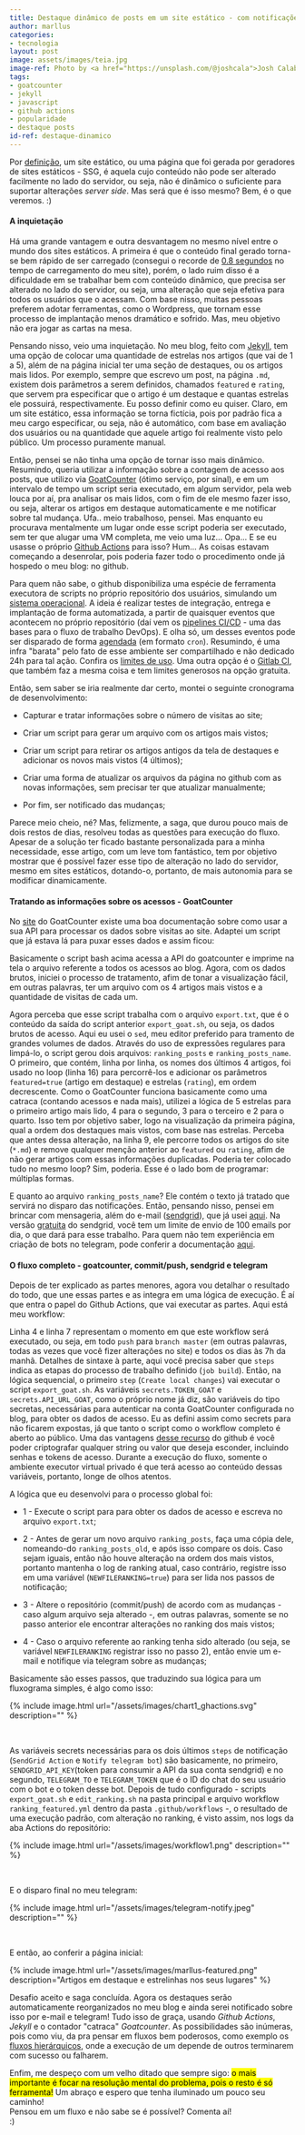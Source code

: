 ```yaml
---
title: Destaque dinâmico de posts em um site estático - com notificações por e-mail e telegram
author: marllus
categories:
- tecnologia
layout: post
image: assets/images/teia.jpg
image-ref: Photo by <a href="https://unsplash.com/@joshcala">Josh Calabrese</a>
tags:
- goatcounter
- jekyll
- javascript
- github actions
- popularidade
- destaque posts
id-ref: destaque-dinamico
---
```


Por [definição](https://en.wikipedia.org/wiki/Static_web_page), um site estático, ou uma página que foi gerada por geradores de sites estáticos - SSG, é aquela cujo conteúdo não pode ser alterado facilmente no lado do servidor, ou seja, não é dinâmico o suficiente para suportar alterações *server side*. Mas será que é isso mesmo? Bem, é o que veremos. :)

#### A inquietação

Há uma grande vantagem e outra desvantagem no mesmo nível entre o mundo dos sites estáticos. A primeira é que o conteúdo final gerado torna-se bem rápido de ser carregado (consegui o recorde de [0.8 segundos](https://www.webpagetest.org/result/210531_AiDcA2_db665fc676bb41970c884837e3492bd8/) no tempo de carregamento do meu site), porém, o lado ruim disso é a dificuldade em se trabalhar bem com conteúdo dinâmico, que precisa ser alterado no lado do servidor, ou seja, uma alteração que seja efetiva para todos os usuários que o acessam. Com base nisso, muitas pessoas preferem adotar ferramentas, como o Wordpress, que tornam esse processo de implantação menos dramático e sofrido. Mas, meu objetivo não era jogar as cartas na mesa.

Pensando nisso, veio uma inquietação. No meu blog, feito com [Jekyll](https://jekyllrb.com/), tem uma opção de colocar uma quantidade de estrelas nos artigos (que vai de 1 a 5), além de na página inicial ter uma seção de destaques, ou os artigos mais lidos. Por exemplo, sempre que escrevo um post, na página `.md`, existem dois parâmetros a serem definidos, chamados `featured` e `rating`, que servem pra especificar que o artigo é um destaque e quantas estrelas ele possuirá, respectivamente. Eu posso definir como eu quiser. Claro, em um site estático, essa informação se torna fictícia, pois por padrão fica a meu cargo  especificar, ou seja, não é automático, com base em avaliação dos usuários ou na quantidade que aquele artigo foi realmente visto pelo público. Um processo puramente manual.

Então, pensei se não tinha uma opção de tornar isso mais dinâmico. Resumindo, queria utilizar a informação sobre a contagem de acesso aos posts, que utilizo via [GoatCounter](https://www.goatcounter.com/) (ótimo serviço, por sinal), e em um intervalo de tempo um script seria executado, em algum servidor, pela web louca por aí, pra analisar os mais lidos, com o fim de ele mesmo fazer isso, ou seja, alterar os artigos em destaque automaticamente e me notificar sobre tal mudança. Ufa.. meio trabalhoso, pensei. Mas enquanto eu procurava mentalmente um lugar onde esse script poderia ser executado, sem ter que alugar uma VM completa, me veio uma luz... Opa... E se eu usasse o próprio [Github Actions](https://docs.github.com/pt/actions/learn-github-actions) para isso? Hum... As coisas estavam começando a desenrolar, pois poderia fazer todo o procedimento onde já hospedo o meu blog: no github. 

Para quem não sabe, o github disponibiliza uma espécie de ferramenta executora de scripts no próprio repositório dos usuários, simulando um [sistema operacional](https://github.com/actions/virtual-environments). A ideia é realizar testes de integração, entrega e implantação de forma automatizada, a partir de quaisquer eventos que acontecem no próprio repositório (daí vem os [pipelines CI/CD](https://www.redhat.com/pt-br/topics/devops/what-is-ci-cd) - uma das bases para o fluxo de trabalho DevOps). E olha só, um desses eventos pode ser disparado de forma [agendada](https://docs.github.com/pt/actions/reference/events-that-trigger-workflows#) (em formato `cron`). Resumindo, é uma infra "barata" pelo fato de esse ambiente ser compartilhado e não dedicado 24h para tal ação. Confira os [limites de uso](https://docs.github.com/pt/actions/reference/usage-limits-billing-and-administration). Uma outra opção é o [Gitlab CI](https://docs.gitlab.com/ee/ci/), que também faz a mesma coisa e tem limites generosos na opção gratuita.

Então, sem saber se iria realmente dar certo, montei o seguinte cronograma de desenvolvimento:

- Capturar e tratar informações sobre o número de visitas ao site;

- Criar um script para gerar um arquivo com os artigos mais vistos;

- Criar um script para retirar os artigos antigos da tela de destaques e adicionar os novos mais vistos (4 últimos);

- Criar uma forma de atualizar os arquivos da página no github com as novas informações, sem precisar ter que atualizar manualmente;

- Por fim, ser notificado das mudanças;

Parece meio cheio, né? Mas, felizmente, a saga, que durou pouco mais de dois restos de dias, resolveu todas as questões para execução do fluxo. Apesar de a solução ter ficado bastante personalizada para a minha necessidade, esse artigo, com um leve tom fantástico, tem por objetivo mostrar que é possível fazer esse tipo de alteração no lado do servidor, mesmo em sites estáticos, dotando-o, portanto, de mais autonomia para se modificar dinamicamente.

#### Tratando as informações sobre os acessos - GoatCounter

No [site](https://www.goatcounter.com/code/api) do GoatCounter existe uma boa documentação sobre como usar a sua API para processar os dados sobre visitas ao site. Adaptei um script que já estava lá para puxar esses dados e assim ficou:

<script src="https://gist.github.com/marlluslustosa/d2df55799c05cb838fbd3a79bc4a2401.js"></script>

Basicamente o script bash acima acessa a API do goatcounter e imprime na tela o arquivo referente a todos os acessos ao blog. Agora, com os dados brutos, iniciei o processo de tratamento, afim de tonar a visualização fácil, em outras palavras, ter um arquivo com os 4 artigos mais vistos e a quantidade de visitas de cada um.

<script src="https://gist.github.com/marlluslustosa/84d615ad0e702f1085a5262b69016431.js"></script>

Agora perceba que esse script trabalha com o arquivo `export.txt`, que é o conteúdo da saída do script anterior `export_goat.sh`, ou seja, os dados brutos de acesso. Aqui eu usei o `sed`, meu editor preferido para tramento de grandes volumes de dados. Através do uso de expressões regulares para limpá-lo, o script gerou dois arquivos: `ranking_posts` e `ranking_posts_name`. O primeiro, que contém, linha por linha, os nomes dos últimos 4 artigos, foi usado no loop (linha 16) para percorrê-los e adicionar os parâmetros `featured=true` (artigo em destaque) e estrelas (`rating`), em ordem decrescente. Como o GoatCounter funciona basicamente como uma catraca (contando acessos e nada mais), utilizei a lógica de 5 estrelas para o primeiro artigo mais lido, 4 para o segundo, 3 para o terceiro e 2 para o quarto. Isso tem por objetivo saber, logo na visualização da primeira página, qual a ordem dos destaques mais vistos, com base nas estrelas. Perceba que antes dessa alteração, na linha 9,  ele percorre todos os artigos do site (`*.md`) e remove qualquer menção anterior ao `featured` ou `rating`, afim de não gerar artigos com essas informações duplicadas. Poderia ter colocado tudo no mesmo loop? Sim, poderia. Esse é o lado bom de programar: múltiplas formas.

E quanto ao arquivo `ranking_posts_name`? Ele contém o texto já tratado que servirá no disparo das notificações. Então, pensando nisso, pensei em brincar com mensageria, além do e-mail ([sendgrid](https://sendgrid.com/)), que já usei [aqui](https://marllus.com/tecnologia/2020/10/14/pipeline-watchtower.html). Na versão [gratuita](https://sendgrid.com/pricing/) do sendgrid, você tem um limite de envio de 100 emails por dia, o que dará para esse trabalho. Para quem não tem experiência em criação de bots no telegram, pode conferir a documentação [aqui](https://core.telegram.org/bots).

#### O fluxo completo - goatcounter, commit/push, sendgrid e telegram

Depois de ter explicado as partes menores, agora vou detalhar o resultado do todo, que une essas partes e as integra em uma lógica de execução. É aí que entra o papel do Github Actions, que vai executar as partes. Aqui está meu workflow:

<script src="https://gist.github.com/marlluslustosa/0f77d3d9927604141d1c299efdf25b87.js"></script>

Linha 4 e linha 7 representam o momento em que este workflow será executado, ou seja, em todo `push` para `branch master` (em outras palavras, todas as vezes que você fizer alterações no site) e todos os dias às 7h da manhã. Detalhes de sintaxe à parte, aqui você precisa saber que `steps` indica as etapas do processo de trabalho definido (`job build`). Então, na lógica sequencial, o primeiro `step` (`Create local changes`) vai executar o script `export_goat.sh`. As variáveis `secrets.TOKEN_GOAT` e `secrets.API_URL_GOAT`, como o próprio nome já diz, são variáveis do tipo secretas, necessárias para autenticar na conta GoatCounter configurada no blog, para obter os dados de acesso. Eu as defini assim como secrets para não ficarem expostas, já que tanto o script como o workflow completo é aberto ao público. Uma das vantagens [desse recurso](https://docs.github.com/pt/actions/reference/encrypted-secrets) do github é você poder criptografar qualquer string ou valor que deseja esconder, incluindo senhas e tokens de acesso. Durante a execução do fluxo, somente o ambiente executor virtual privado é que terá acesso ao conteúdo dessas variáveis, portanto, longe de olhos atentos.

A lógica que eu desenvolvi para o processo global foi: 

- 1 - Execute o script para para obter os dados de acesso e escreva no arquivo `export.txt`; 

- 2 - Antes de gerar um novo arquivo `ranking_posts`, faça uma cópia dele, nomeando-do `ranking_posts_old`, e após isso compare os dois. Caso sejam iguais, então não houve alteração na ordem dos mais vistos, portanto mantenha o log de ranking atual, caso contrário, registre isso em uma variável (`NEWFILERANKING=true`) para ser lida nos passos de notificação;

- 3 - Altere o repositório (commit/push) de acordo com as mudanças - caso algum arquivo seja alterado -, em outras palavras, somente se no passo anterior ele encontrar alterações no ranking dos mais vistos;

- 4 - Caso o arquivo referente ao ranking tenha sido alterado (ou seja, se variável `NEWFILERANKING` registrar isso no passo 2), então envie um e-mail e notifique via telegram sobre as mudanças;

Basicamente são esses passos, que traduzindo sua lógica para um fluxograma simples, é algo como isso:

<!--- 
retire as barras antes do hífen para funcionar. coloquei somente porque o jekyll estava reconhecendo como fechamento do comentário.
criar o fluxo: https://mermaid-js.github.io/mermaid-live-editor
downloag svg file: https://jakearchibald.github.io/svgomg/ 
graph TD
    A[Inicia execução] \-\->|job build| B(Create local changes)
    B \-\-> M{commit/push}
    M \-\-> |sim| M
    M \-\-> |não| J
    M \-\-> |sim| C{ranking_posts alterado}
    C \-\-> |sim| E[Telegram]
    E \-\-> H[Notify telegram bot]
    C \-\-> |sim| F[Email]
    C \-\-> |não| J[finaliza]
    F \-\-> G[SendGrid Actions]
--->

 {% include image.html url="/assets/images/chart1_ghactions.svg" description="" %} 

<br>

As variáveis secrets necessárias para os dois últimos `steps` de notificação (`SendGrid Action` e `Notify telegram bot`) são basicamente, no primeiro, `SENDGRID_API_KEY`(token para consumir a API da sua conta sendgrid) e no segundo, `TELEGRAM_TO` e `TELEGRAM_TOKEN` que é o ID do chat do seu usuário com o bot e o token desse bot. Depois de tudo configurado - scripts `export_goat.sh` e `edit_ranking.sh` na pasta principal e arquivo workflow `ranking_featured.yml` dentro da pasta `.github/workflows` -, o resultado de uma execução padrão, com alteração no ranking, é visto assim, nos logs da aba Actions do repositório:

{% include image.html url="/assets/images/workflow1.png" description="" %}

<br>

E o disparo final no meu telegram:

{% include image.html url="/assets/images/telegram-notify.jpeg" description="" %}

<br>

E então, ao conferir a página inicial:

{% include image.html url="/assets/images/marllus-featured.png" description="Artigos em destaque e estrelinhas nos seus lugares" %}<br>

Desafio aceito e saga concluída. Agora os destaques serão automaticamente reorganizados no meu blog e ainda serei notificado sobre isso por e-mail e telegram! Tudo isso de graça, usando *Github Actions*, *Jekyll* e o contador "catraca" *Goatcounter*. As possibilidades são inúmeras, pois como viu, da pra pensar em fluxos bem poderosos, como exemplo os [fluxos hierárquicos](https://docs.github.com/pt/actions/reference/events-that-trigger-workflows#), onde a execução de um depende de outros terminarem com sucesso ou falharem. 

Enfim, me despeço com um velho ditado que sempre sigo: <mark>o mais importante é focar na resolução mental do problema, pois o resto é só ferramenta!</mark> Um abraço e espero que tenha iluminado um pouco seu caminho!<br>Pensou em um fluxo e não sabe se é possível? Comenta aí!<br>:)

